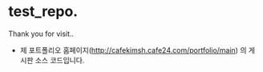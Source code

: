 # test_repo.
Thank you for visit..

- 제 포트폴리오 홈페이지(<http://cafekimsh.cafe24.com/portfolio/main>) 의 게시판 소스 코드입니다.

